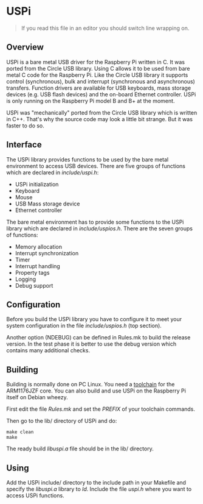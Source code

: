USPi
====

> If you read this file in an editor you should switch line wrapping on.

Overview
--------

USPi is a bare metal USB driver for the Raspberry Pi written in C. It was ported from the Circle USB library. Using C allows it to be used from bare metal C code for the Raspberry Pi. Like the Circle USB library it supports control (synchronous), bulk and interrupt (synchronous and asynchronous) transfers. Function drivers are available for USB keyboards, mass storage devices (e.g. USB flash devices) and the on-board Ethernet controller. USPi is only running on the Raspberry Pi model B and B+ at the moment.

USPi was "mechanically" ported from the Circle USB library which is written in C++. That's why the source code may look a little bit strange. But it was faster to do so.

Interface
---------

The USPi library provides functions to be used by the bare metal environment to access USB devices. There are five groups of functions which are declared in *include/uspi.h*:

* USPi initialization
* Keyboard
* Mouse
* USB Mass storage device
* Ethernet controller

The bare metal environment has to provide some functions to the USPi library which are declared in *include/uspios.h*. There are the seven groups of functions:

* Memory allocation
* Interrupt synchronization
* Timer
* Interrupt handling
* Property tags
* Logging
* Debug support

Configuration
-------------

Before you build the USPi library you have to configure it to meet your system configuration in the file *include/uspios.h* (top section).

Another option (NDEBUG) can be defined in Rules.mk to build the release version. In the test phase it is better to use the debug version which contains many additional checks.

Building
--------

Building is normally done on PC Linux. You need a [toolchain](http://elinux.org/Rpi_Software#ARM) for the ARM1176JZF core. You can also build and use USPi on the Raspberry Pi itself on Debian wheezy.

First edit the file *Rules.mk* and set the *PREFIX* of your toolchain commands.

Then go to the lib/ directory of USPi and do:

`make clean`  
`make`

The ready build *libuspi.a* file should be in the lib/ directory.

Using
-----

Add the USPi include/ directory to the include path in your Makefile and specify the *libuspi.a* library to *ld*. Include the file *uspi.h* where you want to access USPi functions.
